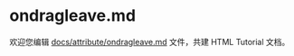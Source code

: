 ondragleave.md
===

欢迎您编辑 <a target="__blank" href="https://github.com/jaywcjlove/html-tutorial/blob/master/docs/attribute/ondragleave.md">docs/attribute/ondragleave.md</a> 文件，共建 HTML Tutorial 文档。